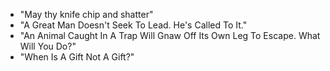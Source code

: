 - "May thy knife chip and shatter"
- "A Great Man Doesn't Seek To Lead.  He's Called To It."
- "An Animal Caught In A Trap Will Gnaw Off Its Own Leg To Escape.  What Will You Do?"
- "When Is A Gift Not A Gift?"